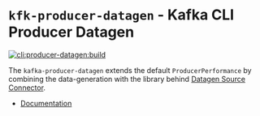 # `kfk-producer-datagen` - Kafka CLI Producer Datagen

[![cli:producer-datagen:build](https://github.com/jeqo/poc-apache-kafka/actions/workflows/cli-kproducerdatagen-build.yml/badge.svg)](https://github.com/jeqo/poc-apache-kafka/actions/workflows/cli-kproducerdatagen-build.yml)

The `kafka-producer-datagen` extends the default `ProducerPerformance` by combining the data-generation with the library behind [Datagen Source Connector](https://github.com/confluentinc/kafka-connect-datagen).

- [Documentation](./docs/kfk-producer-datagen.adoc)